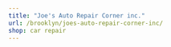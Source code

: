 ```yaml
---
title: "Joe's Auto Repair Corner inc."
url: /brooklyn/joes-auto-repair-corner-inc/
shop: car repair
---
```

